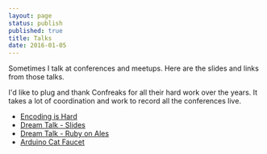 ```yaml
---
layout: page
status: publish
published: true
title: Talks
date: 2016-01-05
---
```


Sometimes I talk at conferences and meetups.
Here are the slides and links from those talks.

I'd like to plug and thank Confreaks for all their hard work over the years.
It takes a lot of coordination and work to record all the conferences live.

* [Encoding is Hard](/talks/encoding_is_hard)
* [Dream Talk - Slides](/talks/dream)
* [Dream Talk - Ruby on Ales](https://www.youtube.com/watch?v=LFNoyi0nnsA)
* [Arduino Cat Faucet](https://www.youtube.com/watch?v=tIdC7nS5kWI)
